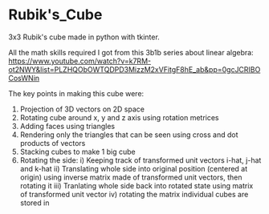 # Rubik's_Cube

3x3 Rubik's cube made in python with tkinter.

All the math skills required I got from this 3b1b series about linear algebra: https://www.youtube.com/watch?v=k7RM-ot2NWY&list=PLZHQObOWTQDPD3MizzM2xVFitgF8hE_ab&pp=0gcJCRIBOCosWNin

The key points in making this cube were:

1. Projection of 3D vectors on 2D space
2. Rotating cube around x, y and z axis using rotation metrices
3. Adding faces using triangles
4. Rendering only the triangles that can be seen using cross and dot products of vectors
5. Stacking cubes to make 1 big cube
6. Rotating the side:
   i) Keeping track of transformed unit vectors i-hat, j-hat and k-hat
   ii) Translating whole side into original position (centered at origin) using inverse matrix made of transformed unit vectors, then rotating it
   iii) Tranlating whole side back into rotated state using matrix of transformed unit vector
   iv) rotating the matrix individual cubes are stored in
